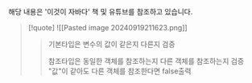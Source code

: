 
해당 내용은 '이것이 자바다' 책 및 유튜브를 참조하고 있습니다.

>[!quote]
>![[Pasted image 20240919211623.png]]
>> 기본타입은 변수의 값이 같은지 다른지 검증
>> 
>> 참조타입은 동일한 객체를 참조하는지 다른 객체를 참조하는지 검증
>> "값"이 같아도 다른 객체를 참조한다면 false출력